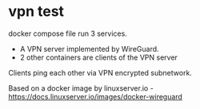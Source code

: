 # vpn test

docker compose file run 3 services. 
 * A  VPN server implemented by WireGuard. 
 * 2 other containers are clients of the VPN server

Clients ping each other via VPN encrypted subnetwork.
 
Based on a docker image by linuxserver.io - https://docs.linuxserver.io/images/docker-wireguard
